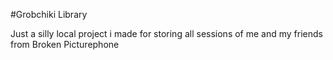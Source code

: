 #Grobchiki Library

Just a silly local project i made for storing all sessions of me and my friends from Broken Picturephone
